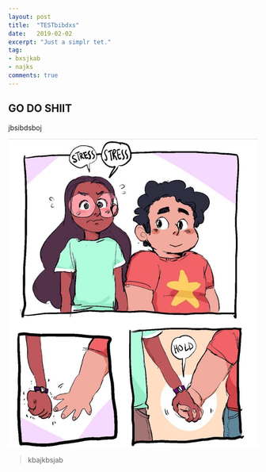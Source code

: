 ```yaml
---
layout: post
title:  "TESTbibdxs"
date:   2019-02-02
excerpt: "Just a simplr tet."
tag:
- bxsjkab
- najks
comments: true
---
```

## GO DO SHIIT

jbsibdsboj

![asasasa](/img/testimg.jpg)

> kbajkbsjab
